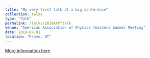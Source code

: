 ```yaml
---
title: "My very first talk at a big conference"
collection: talks
type: "Talk"
permalink: /talks/2019AAPTtalk
venue: "American Association of Physics Teachers Summer Meeting"
date: 2019-07-01
location: "Provo, UT"
---
```


[More information here](http://example2.com)

